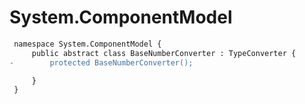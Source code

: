 # System.ComponentModel

``` diff
 namespace System.ComponentModel {
     public abstract class BaseNumberConverter : TypeConverter {
-        protected BaseNumberConverter();

     }
 }
```
